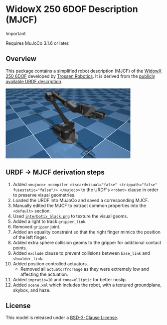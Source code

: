 # WidowX 250 6DOF Description (MJCF)

> [!IMPORTANT]
> Requires MuJoCo 3.1.6 or later.

## Overview

This package contains a simplified robot description (MJCF) of the [WidowX 250 6DOF](https://www.trossenrobotics.com/widowx-250) developed by [Trossen Robotics](https://www.trossenrobotics.com/). It is derived from the [publicly available URDF description](https://github.com/Interbotix/interbotix_ros_manipulators/blob/main/interbotix_ros_xsarms/interbotix_xsarm_descriptions/urdf/wx250s.urdf.xacro).

<p float="left">
  <img src="wx250s.png" width="400">
</p>

## URDF → MJCF derivation steps

1. Added `<mujoco> <compiler discardvisual="false" strippath="false" fusestatic="false"/> </mujoco>` to the URDF's
   `<robot>` clause in order to preserve visual geometries.
2. Loaded the URDF into MuJoCo and saved a corresponding MJCF.
3. Manually edited the MJCF to extract common properties into the `<default>` section.
4. Used [`interbotix_black.png`](https://github.com/Interbotix/interbotix_ros_manipulators/blob/main/interbotix_ros_xsarms/interbotix_xsarm_descriptions/meshes/interbotix_black.png) to texture the visual geoms.
5. Added a light to track `gripper_link`.
6. Removed `gripper` joint.
7. Added an equality constraint so that the right finger mimics the position of the left finger.
8. Added extra sphere collision geoms to the gripper for additional contact points.
9. Added `exclude` clause to prevent collisions between `base_link` and `shoulder_link`.
10. Added position controlled actuators.
    * Removed all `actuatorfrcrange` as they were extremely low and affecting the actuation.
11. Added `impratio=10` and `cone=elliptic` for better noslip.
12. Added `scene.xml` which includes the robot, with a textured groundplane, skybox, and haze.

## License

This model is released under a [BSD-3-Clause License](LICENSE).
